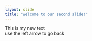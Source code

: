 ```yaml
---
layout: slide
title: "welcome to our second slide!"
---
```

This is my new text  
use the left arrow to go back 
